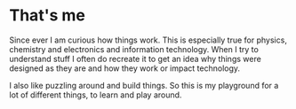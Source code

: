 # That's me

Since ever I am curious how things work. This is especially true for physics, chemistry and electronics and information technology.
When I try to understand stuff I often do recreate it to get an idea why things were designed as they are and how they work or impact technology.

I also like puzzling around and build things. So this is my playground for a lot of different things, to learn and play around.
